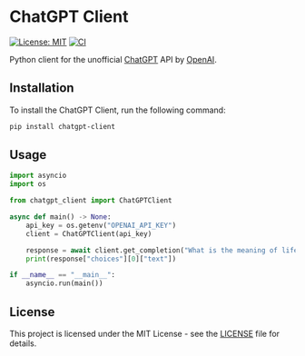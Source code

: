 # ChatGPT Client

[![License: MIT](https://img.shields.io/badge/License-MIT-yellow.svg)](https://opensource.org/licenses/MIT)
[![CI](https://github.com/vsakkas/pychatgpt/actions/workflows/main.yml/badge.svg)](https://github.com/vsakkas/pychatgpt/actions/workflows/main.yml)

Python client for the unofficial [ChatGPT](https://openai.com/blog/chatgpt/) API by [OpenAI](https://openai.com/).

## Installation

To install the ChatGPT Client, run the following command:

```bash
pip install chatgpt-client
```

## Usage

```python
import asyncio
import os

from chatgpt_client import ChatGPTClient

async def main() -> None:
    api_key = os.getenv("OPENAI_API_KEY")
    client = ChatGPTClient(api_key)

    response = await client.get_completion("What is the meaning of life?")
    print(response["choices"][0]["text"])

if __name__ == "__main__":
    asyncio.run(main())
```

## License

This project is licensed under the MIT License - see the [LICENSE](LICENSE) file for details.
